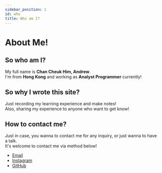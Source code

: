 ```yaml
---
sidebar_position: 1
id: who
title: Who am I?
---
```


# About Me!

## So who am I?  
My full name is **Chan Cheuk Him, Andrew**.  
I'm from **Hong Kong** and working as **Analyst Programmer** currently!  

## So why I wrote this site?  
Just recording my learning experience and make notes!  
Also, sharing my experience to anyone who want to get know!

## How to contact me?  
Just in case, you wanna to contact me for any inquiry, or just wanna to have a talk.  
It's welcome to contact me via method below!  
- [Email](mailto:chanandrew96@yahoo.com.hk)
- [Instagram](https://www.instagram.com/c2him)  
- [GitHub](https://github.com/chanandrew96)